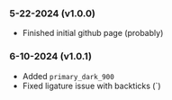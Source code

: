 ### 5-22-2024 (v1.0.0)
- Finished initial github page (probably)

### 6-10-2024 (v1.0.1)
- Added ``primary_dark_900``
- Fixed ligature issue with backticks (`)
